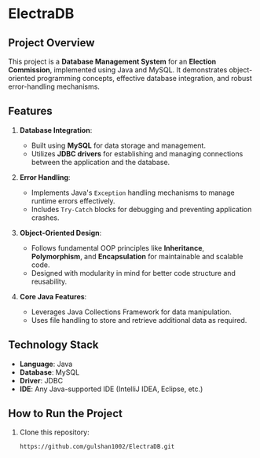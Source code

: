 # ElectraDB

## Project Overview
This project is a **Database Management System** for an **Election Commission**, implemented using Java and MySQL. It demonstrates object-oriented programming concepts, effective database integration, and robust error-handling mechanisms.

## Features
1. **Database Integration**:
   - Built using **MySQL** for data storage and management.
   - Utilizes **JDBC drivers** for establishing and managing connections between the application and the database.

2. **Error Handling**:
   - Implements Java's `Exception` handling mechanisms to manage runtime errors effectively.
   - Includes `Try-Catch` blocks for debugging and preventing application crashes.

3. **Object-Oriented Design**:
   - Follows fundamental OOP principles like **Inheritance**, **Polymorphism**, and **Encapsulation** for maintainable and scalable code.
   - Designed with modularity in mind for better code structure and reusability.

4. **Core Java Features**:
   - Leverages Java Collections Framework for data manipulation.
   - Uses file handling to store and retrieve additional data as required.

## Technology Stack
- **Language**: Java
- **Database**: MySQL
- **Driver**: JDBC
- **IDE**: Any Java-supported IDE (IntelliJ IDEA, Eclipse, etc.)

## How to Run the Project
1. Clone this repository:
   ```bash
   https://github.com/gulshan1002/ElectraDB.git